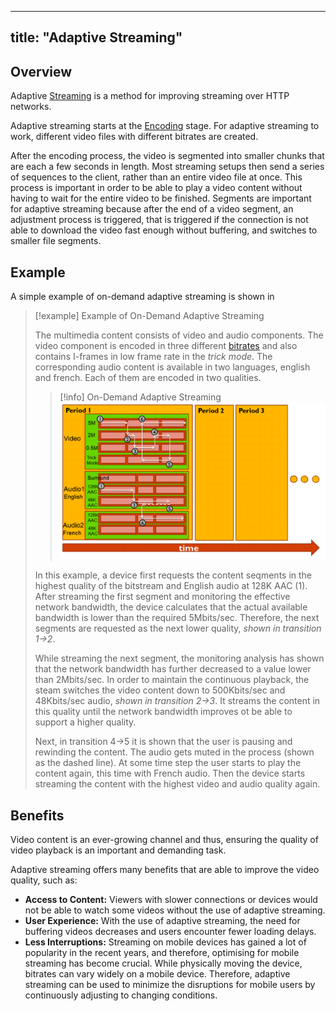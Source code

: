 
---
title: "Adaptive Streaming"
---

## Overview

Adaptive [Streaming](content/gaia/streaming/Streaming.md) is a method for improving streaming over HTTP networks.

Adaptive streaming starts at the [Encoding](content/gaia/streaming/Encoding.md) stage.
For adaptive streaming to work, different video files with different bitrates are created.

After the encoding process, the video is segmented into smaller chunks that are each a few seconds in length. 
Most streaming setups then send a series of sequences to the client, rather than an entire video file at once.
This process is important in order to be able to play a video content without having to wait for the entire video to be finished.
Segments are important for adaptive streaming because after the end of a video segment, an adjustment process is triggered, that is triggered if the connection is not able to download the video fast enough without buffering, and switches to smaller file segments.

## Example

A simple example of on-demand adaptive streaming is shown in 

> [!example] Example of On-Demand Adaptive Streaming
> 
> The multimedia content consists of video and audio components.
> The video component is encoded in three different [bitrates](content/gaia/streaming/Bitrate.md) and also contains I-frames in low frame rate in the *trick mode*.
> The corresponding audio content is available in two languages, english and french.
> Each of them are encoded in two qualities.
> >[!info] On-Demand Adaptive Streaming
> > ![example-on-demand-adaptive-streaming](content/gaia/figures/example-on-demand-adaptive-streaming.png)
> 
> In this example, a device first requests the content seqments in the highest quality of the bitstream and English audio at 128K AAC (1).
> After streaming the first segment and monitoring the effective network bandwidth, the device calculates that the actual available bandwidth is lower than the required 5Mbits/sec.
> Therefore, the next segments are requested as the next lower quality, *shown in transition 1->2*.
> 
> While streaming the next segment, the monitoring analysis has shown that the network bandwidth has further decreased to a value lower than 2Mbits/sec. In order to maintain the continuous playback, the steam switches the video content down to 500Kbits/sec and 48Kbits/sec audio, *shown in transition 2->3*.
> It streams the content in this quality until the network bandwidth improves ot be able to support a higher quality.
> 
> Next, in transition 4->5 it is shown that the user is pausing and rewinding the content. 
> The audio gets muted in the process (shown as the dashed line). 
> At some time step the user starts to play the content again, this time with French audio. Then the device starts streaming the content with the highest video and audio quality again.

## Benefits

Video content is an ever-growing channel and thus, ensuring the quality of video playback is an important and demanding task.

Adaptive streaming offers many benefits that are able to improve the video quality, such as:

* **Access to Content:** Viewers with slower connections or devices would not be able to watch some videos without the use of adaptive streaming.
* **User Experience:** With the use of adaptive streaming, the need for buffering videos decreases and users encounter fewer loading delays.
* **Less Interruptions:** Streaming on mobile devices has gained a lot of popularity in the recent years, and therefore, optimising for mobile streaming has become crucial. While physically moving the device, bitrates can vary widely on a mobile device. Therefore, adaptive streaming can be used to minimize the disruptions for mobile users by continuously adjusting to changing conditions.